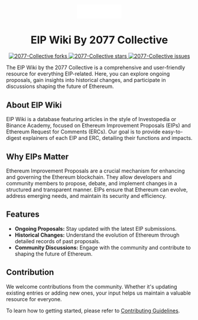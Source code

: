 <div align="center">
 <img width="120px" src="./src/assets/full-logo-dark.svg" alt="2077 Collective logo" />

 <h1>EIP Wiki By 2077 Collective</h1>

<a href="https://github.com/2077-Collective/eip.2077.xyz/fork" target="blank">
<img src="https://img.shields.io/github/forks/2077-Collective/eip.2077.xyz?style=flat-square" alt="2077-Collective forks"/>
</a>
<a href="https://github.com/2077-Collective/eip.2077.xyz/stargazers" target="blank">
<img src="https://img.shields.io/github/stars/2077-Collective/eip.2077.xyz?style=flat-square" alt="2077-Collective stars"/>
</a>
<a href="https://github.com/2077-Collective/eip.2077.xyz/issues" target="blank">
<img src="https://img.shields.io/github/issues/2077-Collective/eip.2077.xyz?style=flat-square" alt="2077-Collective issues"/>
</a>
</p>
</div>

The EIP Wiki by the 2077 Collective is a comprehensive and user-friendly resource for everything EIP-related. Here, you can explore ongoing proposals, gain insights into historical changes, and participate in discussions shaping the future of Ethereum.

## About EIP Wiki
EIP Wiki is a database featuring articles in the style of Investopedia or Binance Academy, focused on Ethereum Improvement Proposals (EIPs) and Ethereum Request for Comments (ERCs). Our goal is to provide easy-to-digest explainers of each EIP and ERC, detailing their functions and impacts.

## Why EIPs Matter
Ethereum Improvement Proposals are a crucial mechanism for enhancing and governing the Ethereum blockchain. They allow developers and community members to propose, debate, and implement changes in a structured and transparent manner. EIPs ensure that Ethereum can evolve, address emerging needs, and maintain its security and efficiency. 

## Features
- **Ongoing Proposals:** Stay updated with the latest EIP submissions.
- **Historical Changes:** Understand the evolution of Ethereum through detailed records of past proposals.
- **Community Discussions:** Engage with the community and contribute to shaping the future of Ethereum.

## Contribution
We welcome contributions from the community. Whether it's updating existing entries or adding new ones, your input helps us maintain a valuable resource for everyone.

To learn how to getting started, please refer to [Contributing Guidelines](./CONTRIBUTING.md).

